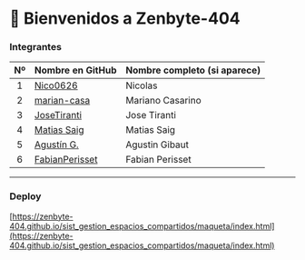 # 🚀 Bienvenidos a **Zenbyte-404**


### Integrantes

| Nº | Nombre en GitHub | Nombre completo (si aparece) |
|:--:|:-----------------|:-----------------------------|
| 1  | [Nico0626](https://github.com/Nico0626) | Nicolas|
| 2  | [marian-casa](https://github.com/marian-casa) | Mariano Casarino |
| 3  | [JoseTiranti](https://github.com/JoseTiranti) | Jose Tiranti |
| 4  | [Matias Saig](https://github.com/Matias-Saig) | Matias Saig |
| 5  | [Agustín G.](https://github.com/AgustinGibaut) | Agustin Gibaut |
| 6  | [FabianPerisset](https://github.com/FabianPerisset) | Fabian Perisset |


---

### Deploy

[https://zenbyte-404.github.io/sist_gestion_espacios_compartidos/maqueta/index.html](https://zenbyte-404.github.io/sist_gestion_espacios_compartidos/maqueta/index.html) 
